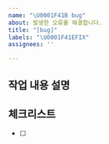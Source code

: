 ```yaml
---
name: "\U0001F41B bug"
about: 발생한 오류를 해결합니다.
title: "[bug]"
labels: "\U0001F41EFIX"
assignees: ''

---
```


## 작업 내용 설명

<!-- 해당 브랜치에서 작업할 내용을 간단하게 작성해주세요 -->

## 체크리스트

<!-- "중요한 순서" 대로 작업 리스트를 작성해주세요 -->

- [ ]
